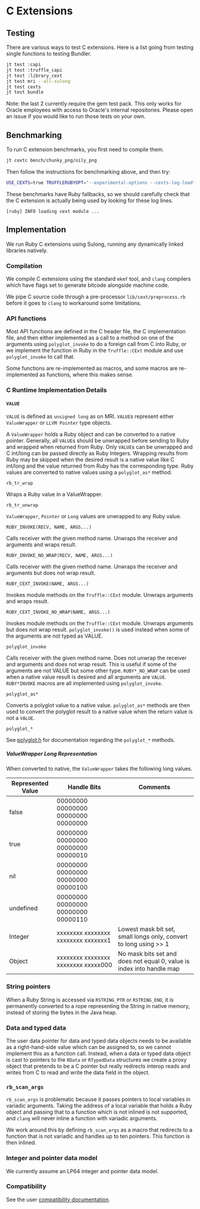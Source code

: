 # C Extensions

## Testing

There are various ways to test C extensions.
Here is a list going from testing single functions to testing Bundler.

```bash
jt test :capi
jt test :truffle_capi
jt test :library_cext
jt test mri --all-sulong
jt test cexts
jt test bundle
```

Note: the last 2 currently require the gem test pack.
This only works for Oracle employees with access to Oracle's internal repositories.
Please open an issue if you would like to run those tests on your own.

## Benchmarking

To run C extension benchmarks, you first need to compile them.

```bash
jt cextc bench/chunky_png/oily_png
```

Then follow the instructions for benchmarking above, and then try:

```bash
USE_CEXTS=true TRUFFLERUBYOPT="--experimental-options --cexts-log-load" jt benchmark bench/chunky_png/chunky-color-r.rb --simple
```

These benchmarks have Ruby fallbacks, so we should carefully check that the
C extension is actually being used by looking for these log lines.

```
[ruby] INFO loading cext module ...
```

## Implementation

We run Ruby C extensions using Sulong, running any dynamically linked libraries
natively.

### Compilation

We compile C extensions using the standard `mkmf` tool, and `clang` compilers
which have flags set to generate bitcode alongside machine code.

We pipe C source code through a pre-processor `lib/cext/preprocess.rb` before it
goes to `clang` to workaround some limitations.

### API functions

Most API functions are defined in the C header file, the C implementation file,
and then either implemented as a call to a method on one of the arguments using
`polyglot_invoke` to do a foreign call from C into Ruby, or we implement the
function in Ruby in the `Truffle::CExt` module and use `polyglot_invoke` to call
that.

Some functions are re-implemented as macros, and some macros are re-implemented
as functions, where this makes sense.

### C Runtime Implementation Details

#### `VALUE`

`VALUE` is defined as `unsigned long` as on MRI. `VALUE`s represent either
`ValueWrapper` or `LLVM Pointer` type objects.

A `ValueWrapper` holds a Ruby object and can be converted to a native pointer.
Generally, all `VALUE`s should be unwrapped before sending to Ruby and wrapped
when returned from Ruby. Only `VALUE`s can be unwrapped and C int/long can be
passed directly as Ruby Integers. Wrapping results from Ruby may be skipped when
the desired result is a native value like C int/long and the value returned from
Ruby has the corresponding type. Ruby values are converted to native values
using a `polyglot_as*` method.

`rb_tr_wrap`

Wraps a Ruby value in a ValueWrapper.

`rb_tr_unwrap`

`ValueWrapper`, `Pointer` or `Long` values are unwrapped to any Ruby value.

`RUBY_INVOKE(RECV, NAME, ARGS...)`

Calls receiver with the given method name. Unwraps the receiver and arguments
and wraps result.

`RUBY_INVOKE_NO_WRAP(RECV, NAME, ARGS...)`

Calls receiver with the given method name. Unwraps the receiver and arguments
but does not wrap result.

`RUBY_CEXT_INVOKE(NAME, ARGS...)`

Invokes module methods on the `Truffle::CExt` module. Unwraps arguments and
wraps result.

`RUBY_CEXT_INVOKE_NO_WRAP(NAME, ARGS...)`

Invokes module methods on the `Truffle::CExt` module. Unwraps arguments but does
not wrap result. `polyglot_invoke()` is used instead when some of the arguments
are not typed as VALUE.

`polyglot_invoke`

Calls receiver with the given method name. Does not unwrap the receiver and
arguments and does not wrap result. This is useful if some of the arguments are
not VALUE but some other type. `RUBY*_NO_WRAP` can be used when a native value
result is desired and all arguments are `VALUE`. `RUBY*INVOKE` macros are all
implemented using `polyglot_invoke`.

`polyglot_as*`

Converts a polyglot value to a native value. `polyglot_as*` methods are then
used to convert the polyglot result to a native value when the return value is
not a `VALUE`.

`polyglot_*` 

See [polyglot.h](https://github.com/oracle/graal/blob/master/sulong/projects/com.oracle.truffle.llvm.libraries.bitcode/include/polyglot.h) for documentation regarding the `polyglot_*` methods.


##### ValueWrapper Long Representation
When converted to native, the `ValueWrapper` takes the following long values.

| Represented Value | Handle Bits                         | Comments |
|-------------------|-------------------------------------|----------|
| false             | 00000000 00000000 00000000 00000000 | |
| true              | 00000000 00000000 00000000 00000010 | |
| nil               | 00000000 00000000 00000000 00000100 | |
| undefined         | 00000000 00000000 00000000 00000110 | |
| Integer              | xxxxxxxx xxxxxxxx xxxxxxxx xxxxxxx1 | Lowest mask bit set, small longs only, convert to long using >> 1 |
| Object            | xxxxxxxx xxxxxxxx xxxxxxxx xxxxx000 | No mask bits set and does not equal 0, value is index into handle map |

### String pointers

When a Ruby String is accessed via `RSTRING_PTR` or `RSTRING_END`, it is
permanently converted to a rope representing the String in native memory,
instead of storing the bytes in the Java heap.

### Data and typed data

The user data pointer for data and typed data objects needs to be available as a
right-hand-side value which can be assigned to, so we cannot implement this as a
function call. Instead, when a data or typed data object is cast to pointers to
the `RData` or `RTypedData` structures we create a proxy object that pretends to
be a C pointer but really redirects interop reads and writes from C to read and
write the data field in the object.

### `rb_scan_args`

`rb_scan_args` is problematic because it passes pointers to local variables in
variadic arguments. Taking the address of a local variable that holds a Ruby
object and passing that to a function which is not inlined is not supported, and
`clang` will never inline a function with variadic arguments.

We work around this by defining `rb_scan_args` as a macro that redirects to a
function that is not variadic and handles up to ten pointers. This function is
then inlined.

### Integer and pointer data model

We currently assume an LP64 integer and pointer data model.

### Compatibility

See the user [compatibility documentation](../user/compatibility.md).
